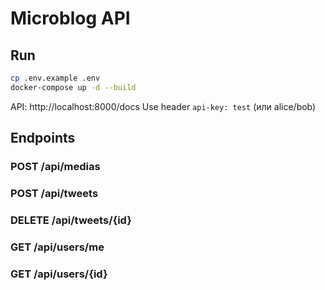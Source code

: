 # Microblog API

## Run
```bash 
cp .env.example .env
docker-compose up -d --build
```

API: http://localhost:8000/docs
Use header `api-key: test` (или alice/bob)

## Endpoints
### POST /api/medias
### POST /api/tweets
### DELETE /api/tweets/{id}
### GET /api/users/me
### GET /api/users/{id}